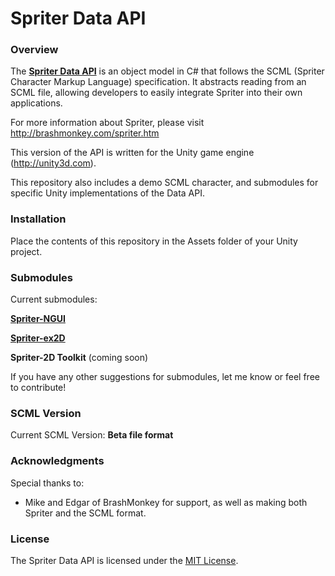 # Spriter Data API

### Overview

The **[Spriter Data API](https://github.com/Thinksquirrel-Software/spriterdapi-unity)** is an object model in C# that follows the SCML (Spriter Character Markup Language) specification. It abstracts reading from an SCML file, allowing developers to easily integrate Spriter into their own applications.

For more information about Spriter, please visit <http://brashmonkey.com/spriter.htm>

This version of the API is written for the Unity game engine (<http://unity3d.com>).

This repository also includes a demo SCML character, and submodules for specific Unity implementations of the Data API.

### Installation

Place the contents of this repository in the Assets folder of your Unity project.

### Submodules

Current submodules:

**[Spriter-NGUI](https://github.com/Thinksquirrel-Software/spriterdapi-unity-ngui)**

**[Spriter-ex2D](https://github.com/Thinksquirrel-Software/spriterdapi-unity-ex2d)**

**Spriter-2D Toolkit** (coming soon)

If you have any other suggestions for submodules, let me know or feel free to contribute!

### SCML Version

Current SCML Version: **Beta file format**

### Acknowledgments

Special thanks to:

* Mike and Edgar of BrashMonkey for support, as well as making both Spriter and the SCML format.

### License

The Spriter Data API is licensed under the [MIT License](https://github.com/Thinksquirrel-Software/spriterdapi-unity/blob/master/Plugins/SpriterData/LICENSE.txt).